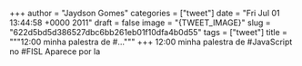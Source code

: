 
+++
author = "Jaydson Gomes"
categories = ["tweet"]
date = "Fri Jul 01 13:44:58 +0000 2011"
draft = false
image = "{TWEET_IMAGE}"
slug = "622d5bd5d386527dbc6bb261eb01f10dfa4b0d55"
tags = ["tweet"]
title = """12:00 minha palestra de #..."""
+++
12:00 minha palestra de #JavaScript no #FISL Aparece por la
